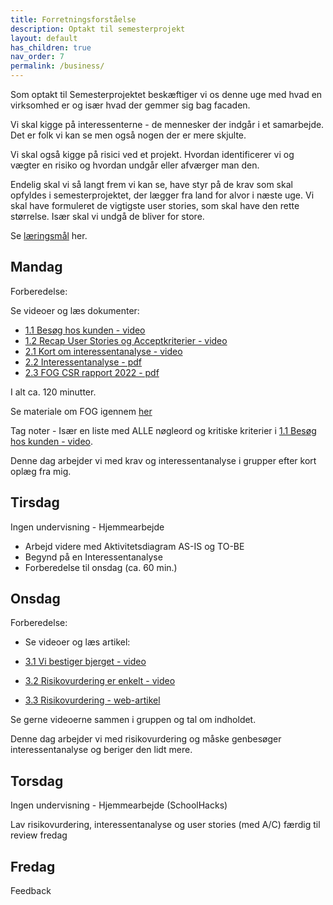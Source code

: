 ```yaml
---
title: Forretningsforståelse
description: Optakt til semesterprojekt
layout: default
has_children: true
nav_order: 7
permalink: /business/
---
```


Som optakt til Semesterprojektet beskæftiger vi os denne uge med hvad en virksomhed er og især hvad der gemmer sig bag facaden.

Vi skal kigge på interessenterne - de mennesker der indgår i et samarbejde. Det er folk vi kan se men også nogen der er mere skjulte.

Vi skal også kigge på risici ved et projekt. Hvordan identificerer vi og vægter en risiko og hvordan undgår eller afværger man den.

Endelig skal vi så langt frem vi kan se, have styr på de krav som skal opfyldes i semesterprojektet, der lægger fra land for alvor i næste uge. Vi skal have formuleret de vigtigste user stories, som skal have den rette størrelse. Især skal vi undgå de bliver for store.

Se [læringsmål](./laeringsmaal.md) her.

## Mandag

Forberedelse:

Se videoer og læs dokumenter:

- [1.1 Besøg hos kunden - video](https://cphbusiness.cloud.panopto.eu/Panopto/Pages/Viewer.aspx?id=41de9cde-b343-48b4-bd3d-ad1701664bf4)
- [1.2 Recap User Stories og Acceptkriterier - video](https://www.linkedin.com/learning/becoming-a-product-manager-a-complete-guide/user-stories-and-acceptance-criteria?autoplay=true&resume=false&u=57077785)
- [2.1 Kort om interessentanalyse - video](https://youtu.be/8PDwTuuvhBw)
- [2.2 Interessentanalyse - pdf](./docs/2.2%20Interessentanalyse.pdf)
- [2.3 FOG CSR rapport 2022 - pdf](./docs/2.3.%20FOG%20CSR_2022.pdf)

I alt ca. 120 minutter.

Se materiale om FOG igennem [her](https://cphbusiness.mrooms.net/mod/book/view.php?id=654353&chapterid=33086)

Tag noter - Især en liste med ALLE nøgleord og kritiske kriterier i [1.1 Besøg hos kunden - video](https://cphbusiness.cloud.panopto.eu/Panopto/Pages/Viewer.aspx?id=41de9cde-b343-48b4-bd3d-ad1701664bf4).

Denne dag arbejder vi med krav og interessentanalyse i grupper efter kort oplæg fra mig.

## Tirsdag

Ingen undervisning - Hjemmearbejde

- Arbejd videre med Aktivitetsdiagram AS-IS og TO-BE
- Begynd på en Interessentanalyse
- Forberedelse til onsdag (ca. 60 min.)

## Onsdag

Forberedelse:

- Se videoer og læs artikel:

- [3.1 Vi bestiger bjerget - video](https://www.youtube.com/watch?v=MTdFkPTTnsA)
- [3.2 Risikovurdering er enkelt - video](https://www.youtube.com/watch?v=BLAEuVSAlVM)
- [3.3 Risikovurdering - web-artikel](https://altomledelse.dk/risikoanalyse/)

Se gerne videoerne sammen i gruppen og tal om indholdet.

Denne dag arbejder vi med risikovurdering og måske genbesøger interessentanalyse og beriger den lidt mere.

## Torsdag

Ingen undervisning - Hjemmearbejde (SchoolHacks)

Lav risikovurdering, interessentanalyse og user stories (med A/C) færdig til review fredag

## Fredag

Feedback
